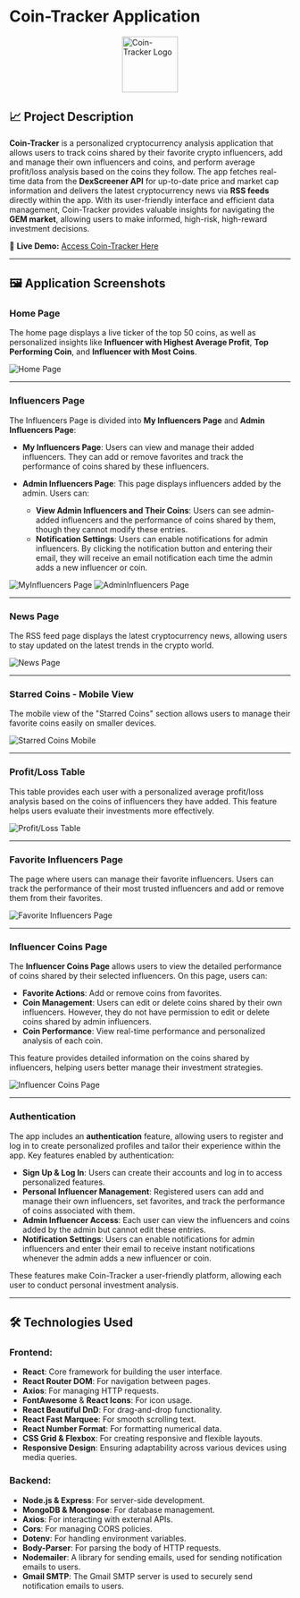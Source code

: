 # Coin-Tracker Application

<img src="./src/assets/logo.png" alt="Coin-Tracker Logo" width="100" style="margin-left: auto; margin-right: auto; display: block;" />

## 📈 Project Description

**Coin-Tracker** is a personalized cryptocurrency analysis application that allows users to track coins shared by their favorite crypto influencers, add and manage their own influencers and coins, and perform average profit/loss analysis based on the coins they follow. The app fetches real-time data from the **DexScreener API** for up-to-date price and market cap information and delivers the latest cryptocurrency news via **RSS feeds** directly within the app. With its user-friendly interface and efficient data management, Coin-Tracker provides valuable insights for navigating the **GEM market**, allowing users to make informed, high-risk, high-reward investment decisions.

🔗 **Live Demo:** [Access Coin-Tracker Here](https://cointracker-canozgen.netlify.app/)

---

## 🖼️ Application Screenshots

### **Home Page**
The home page displays a live ticker of the top 50 coins, as well as personalized insights like **Influencer with Highest Average Profit**, **Top Performing Coin**, and **Influencer with Most Coins**.

![Home Page](./screenshots/home.PNG)

---

### **Influencers Page**
The Influencers Page is divided into **My Influencers Page** and **Admin Influencers Page**:

- **My Influencers Page**: Users can view and manage their added influencers. They can add or remove favorites and track the performance of coins shared by these influencers.
  
- **Admin Influencers Page**: This page displays influencers added by the admin. Users can:
  - **View Admin Influencers and Their Coins**: Users can see admin-added influencers and the performance of coins shared by them, though they cannot modify these entries.
  - **Notification Settings**: Users can enable notifications for admin influencers. By clicking the notification button and entering their email, they will receive an email notification each time the admin adds a new influencer or coin.

![MyInfluencers Page](./screenshots/MyInfluencers.PNG)
![AdminInfluencers Page](./screenshots/AdminInfluencers.PNG)

---

### **News Page**
The RSS feed page displays the latest cryptocurrency news, allowing users to stay updated on the latest trends in the crypto world.

![News Page](./screenshots/news.PNG)

---

### **Starred Coins - Mobile View**
The mobile view of the "Starred Coins" section allows users to manage their favorite coins easily on smaller devices.

![Starred Coins Mobile](./screenshots/star-coins-mobile.PNG)

---

### **Profit/Loss Table**
This table provides each user with a personalized average profit/loss analysis based on the coins of influencers they have added. This feature helps users evaluate their investments more effectively.

![Profit/Loss Table](./screenshots/profit-loss-table.PNG)

---

### **Favorite Influencers Page**
The page where users can manage their favorite influencers. Users can track the performance of their most trusted influencers and add or remove them from their favorites.

![Favorite Influencers Page](./screenshots/favorite-influencers-mobile.PNG)

---

### **Influencer Coins Page**
The **Influencer Coins Page** allows users to view the detailed performance of coins shared by their selected influencers. On this page, users can:

- **Favorite Actions**: Add or remove coins from favorites.
- **Coin Management**: Users can edit or delete coins shared by their own influencers. However, they do not have permission to edit or delete coins shared by admin influencers.
- **Coin Performance**: View real-time performance and personalized analysis of each coin.

This feature provides detailed information on the coins shared by influencers, helping users better manage their investment strategies.

![Influencer Coins Page](./screenshots/influencer-coins-page.PNG)

---

### **Authentication**
The app includes an **authentication** feature, allowing users to register and log in to create personalized profiles and tailor their experience within the app. Key features enabled by authentication:

- **Sign Up & Log In**: Users can create their accounts and log in to access personalized features.
- **Personal Influencer Management**: Registered users can add and manage their own influencers, set favorites, and track the performance of coins associated with them.
- **Admin Influencer Access**: Each user can view the influencers and coins added by the admin but cannot edit these entries.
- **Notification Settings**: Users can enable notifications for admin influencers and enter their email to receive instant notifications whenever the admin adds a new influencer or coin.

These features make Coin-Tracker a user-friendly platform, allowing each user to conduct personal investment analysis.

---

## 🛠️ Technologies Used

### Frontend:
- **React**: Core framework for building the user interface.
- **React Router DOM**: For navigation between pages.
- **Axios**: For managing HTTP requests.
- **FontAwesome** & **React Icons**: For icon usage.
- **React Beautiful DnD**: For drag-and-drop functionality.
- **React Fast Marquee**: For smooth scrolling text.
- **React Number Format**: For formatting numerical data.
- **CSS Grid & Flexbox**: For creating responsive and flexible layouts.
- **Responsive Design**: Ensuring adaptability across various devices using media queries.

### Backend:
- **Node.js & Express**: For server-side development.
- **MongoDB & Mongoose**: For database management.
- **Axios**: For interacting with external APIs.
- **Cors**: For managing CORS policies.
- **Dotenv**: For handling environment variables.
- **Body-Parser**: For parsing the body of HTTP requests.
- **Nodemailer**: A library for sending emails, used for sending notification emails to users.
- **Gmail SMTP**: The Gmail SMTP server is used to securely send notification emails to users.

